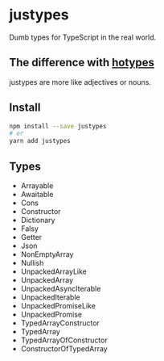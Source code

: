 # justypes
Dumb types for TypeScript in the real world.

## The difference with [hotypes]
justypes are more like adjectives or nouns.

[hotypes]: https://www.npmjs.com/package/hotypes

## Install
```sh
npm install --save justypes
# or
yarn add justypes
```

## Types
- Arrayable
- Awaitable
- Cons
- Constructor
- Dictionary
- Falsy
- Getter
- Json
- NonEmptyArray
- Nullish
- UnpackedArrayLike
- UnpackedArray
- UnpackedAsyncIterable
- UnpackedIterable
- UnpackedPromiseLike
- UnpackedPromise
- TypedArrayConstructor
- TypedArray
- TypedArrayOfConstructor
- ConstructorOfTypedArray
